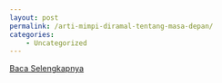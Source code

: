 ```yaml
---
layout: post
permalink: /arti-mimpi-diramal-tentang-masa-depan/
categories:
    - Uncategorized
---
```


[Baca Selengkapnya](/10)